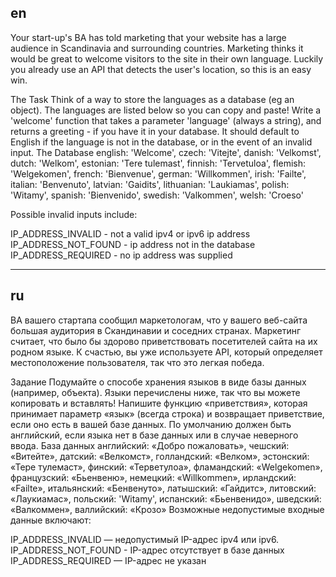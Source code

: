 ## en

Your start-up's BA has told marketing that your website has a large audience in Scandinavia and surrounding countries. Marketing thinks it would be great to welcome visitors to the site in their own language. Luckily you already use an API that detects the user's location, so this is an easy win.

The Task
Think of a way to store the languages as a database (eg an object). The languages are listed below so you can copy and paste!
Write a 'welcome' function that takes a parameter 'language' (always a string), and returns a greeting - if you have it in your database. It should default to English if the language is not in the database, or in the event of an invalid input.
The Database
english: 'Welcome',
czech: 'Vitejte',
danish: 'Velkomst',
dutch: 'Welkom',
estonian: 'Tere tulemast',
finnish: 'Tervetuloa',
flemish: 'Welgekomen',
french: 'Bienvenue',
german: 'Willkommen',
irish: 'Failte',
italian: 'Benvenuto',
latvian: 'Gaidits',
lithuanian: 'Laukiamas',
polish: 'Witamy',
spanish: 'Bienvenido',
swedish: 'Valkommen',
welsh: 'Croeso'

Possible invalid inputs include:

IP_ADDRESS_INVALID - not a valid ipv4 or ipv6 ip address
IP_ADDRESS_NOT_FOUND - ip address not in the database
IP_ADDRESS_REQUIRED - no ip address was supplied

---

## ru

BA вашего стартапа сообщил маркетологам, что у вашего веб-сайта большая аудитория в Скандинавии и соседних странах. Маркетинг считает, что было бы здорово приветствовать посетителей сайта на их родном языке. К счастью, вы уже используете API, который определяет местоположение пользователя, так что это легкая победа.

Задание
Подумайте о способе хранения языков в виде базы данных (например, объекта). Языки перечислены ниже, так что вы можете копировать и вставлять!
Напишите функцию «приветствия», которая принимает параметр «язык» (всегда строка) и возвращает приветствие, если оно есть в вашей базе данных. По умолчанию должен быть английский, если языка нет в базе данных или в случае неверного ввода.
База данных
английский: «Добро пожаловать»,
чешский: «Витейте»,
датский: «Велкомст»,
голландский: «Велком»,
эстонский: «Тере тулемаст»,
финский: «Терветулоа»,
фламандский: «Welgekomen»,
французский: «Бьенвеню»,
немецкий: «Willkommen»,
ирландский: «Failte»,
итальянский: «Бенвенуто»,
латышский: «Гайдитс»,
литовский: «Лаукиамас»,
польский: 'Witamy',
испанский: «Бьенвенидо»,
шведский: «Валкоммен»,
валлийский: «Крозо»
Возможные недопустимые входные данные включают:

IP_ADDRESS_INVALID — недопустимый IP-адрес ipv4 или ipv6.
IP_ADDRESS_NOT_FOUND - IP-адрес отсутствует в базе данных
IP_ADDRESS_REQUIRED — IP-адрес не указан
